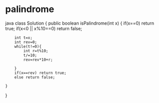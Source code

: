 # palindrome
java
class Solution {
    public boolean isPalindrome(int x) {
        if(x==0) return true;
        if(x<0 || x%10==0) return false;
        
        int t=x;
        int rev=0;
        while(t!=0){
            int r=t%10;
            t/=10;
            rev=rev*10+r;
            
        }
        if(x==rev) return true;
        else return false;
        
    }
}
